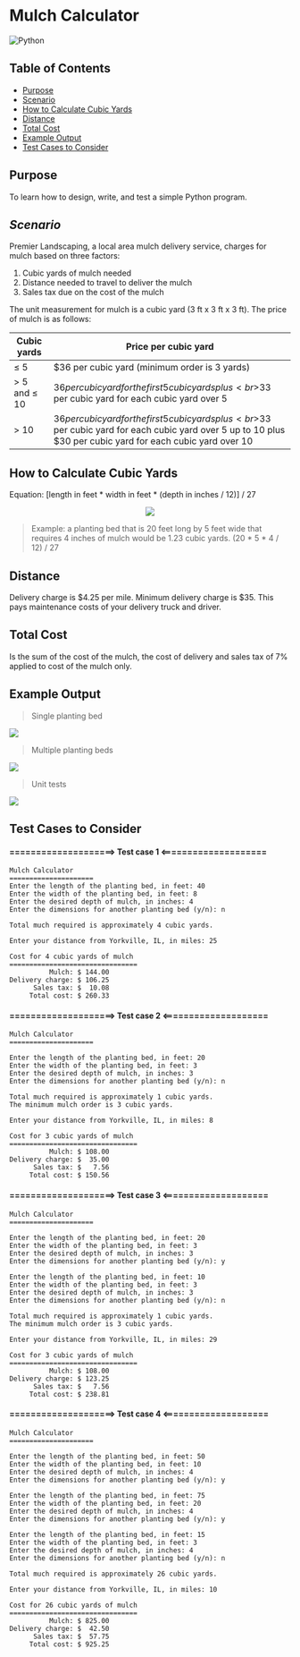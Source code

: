 # Mulch Calculator
![Python](https://img.shields.io/badge/python-3670A0?style=for-the-badge&logo=python&logoColor=ffdd54)
## Table of Contents
+ [Purpose](https://github.com/mcmunchie/mulch-calculator#purpose)
+ [Scenario](https://github.com/mcmunchie/mulch-calculator#scenario)
+ [How to Calculate Cubic Yards](https://github.com/mcmunchie/mulch-calculator#how-to-calculate-cubic-yards)
+ [Distance](https://github.com/mcmunchie/mulch-calculator#distance)
+ [Total Cost](https://github.com/mcmunchie/mulch-calculator#total-cost)
+ [Example Output](https://github.com/mcmunchie/mulch-calculator#example-output)
+ [Test Cases to Consider](https://github.com/mcmunchie/mulch-calculator#test-cases-to-consider)

## Purpose
To learn how to design, write, and test a simple Python program.
## _Scenario_
Premier Landscaping, a local area mulch delivery service, charges for mulch based on three factors: 
1. Cubic yards of mulch needed
2. Distance needed to travel to deliver the mulch
3. Sales tax due on the cost of the mulch

The unit measurement for mulch is a cubic yard (3 ft x 3 ft x 3 ft). The price of mulch is as follows:

| Cubic yards | Price per cubic yard |
| --- | --- |
| ≤ 5 | $36 per cubic yard (minimum order is 3 yards) |
| > 5 and ≤ 10 | $36 per cubic yard for the first 5 cubic yards plus<br>$33 per cubic yard for each cubic yard over 5 |
| > 10 | $36 per cubic yard for the first 5 cubic yards plus<br>$33 per cubic yard for each cubic yard over 5 up to 10 plus<br>$30 per cubic yard for each cubic yard over 10 |

## How to Calculate Cubic Yards
Equation: [length in feet * width in feet * (depth in inches / 12)] / 27
<!-- $$
l * w * (d/12)/27
$$ --> 

<div align="center"><img style="background: white;" src="svg\G3XhS5asJo.svg"></div>

> Example: a planting bed that is 20 feet long by 5 feet wide that requires 4 inches of mulch would be 1.23 cubic yards. (20 * 5 * 4 / 12) / 27 

## Distance
Delivery charge is $4.25 per mile. Minimum delivery charge is $35. This pays maintenance costs of your delivery truck and driver.
## Total Cost
Is the sum of the cost of the mulch, the cost of delivery and sales tax of 7% applied to cost of the mulch only.

## Example Output
> Single planting bed
<img src=img\mulch-one-bed.png />

> Multiple planting beds 
<img src=img\mulch-multi-bed.png />

> Unit tests
<img src=img\mulch-test.png />

## Test Cases to Consider
#### ====================> Test case 1 <====================
```` 
Mulch Calculator
=====================
Enter the length of the planting bed, in feet: 40
Enter the width of the planting bed, in feet: 8
Enter the desired depth of mulch, in inches: 4
Enter the dimensions for another planting bed (y/n): n

Total much required is approximately 4 cubic yards.

Enter your distance from Yorkville, IL, in miles: 25

Cost for 4 cubic yards of mulch
================================
          Mulch: $ 144.00
Delivery charge: $ 106.25
      Sales tax: $  10.08
     Total cost: $ 260.33 
````

#### ====================> Test case 2 <====================
````
Mulch Calculator
=====================

Enter the length of the planting bed, in feet: 20
Enter the width of the planting bed, in feet: 3
Enter the desired depth of mulch, in inches: 3
Enter the dimensions for another planting bed (y/n): n

Total much required is approximately 1 cubic yards.
The minimum mulch order is 3 cubic yards.

Enter your distance from Yorkville, IL, in miles: 8

Cost for 3 cubic yards of mulch
================================
          Mulch: $ 108.00
Delivery charge: $  35.00
      Sales tax: $   7.56
     Total cost: $ 150.56 
````

#### ====================> Test case 3 <====================
````
Mulch Calculator
=====================

Enter the length of the planting bed, in feet: 20
Enter the width of the planting bed, in feet: 3
Enter the desired depth of mulch, in inches: 3
Enter the dimensions for another planting bed (y/n): y

Enter the length of the planting bed, in feet: 10
Enter the width of the planting bed, in feet: 3
Enter the desired depth of mulch, in inches: 3
Enter the dimensions for another planting bed (y/n): n

Total much required is approximately 1 cubic yards.
The minimum mulch order is 3 cubic yards.

Enter your distance from Yorkville, IL, in miles: 29

Cost for 3 cubic yards of mulch
================================
          Mulch: $ 108.00
Delivery charge: $ 123.25
      Sales tax: $   7.56
     Total cost: $ 238.81 
````

#### ====================> Test case 4 <====================
````
Mulch Calculator
=====================

Enter the length of the planting bed, in feet: 50
Enter the width of the planting bed, in feet: 10
Enter the desired depth of mulch, in inches: 4
Enter the dimensions for another planting bed (y/n): y

Enter the length of the planting bed, in feet: 75
Enter the width of the planting bed, in feet: 20
Enter the desired depth of mulch, in inches: 4
Enter the dimensions for another planting bed (y/n): y

Enter the length of the planting bed, in feet: 15
Enter the width of the planting bed, in feet: 3
Enter the desired depth of mulch, in inches: 4
Enter the dimensions for another planting bed (y/n): n

Total much required is approximately 26 cubic yards.

Enter your distance from Yorkville, IL, in miles: 10

Cost for 26 cubic yards of mulch
================================
          Mulch: $ 825.00
Delivery charge: $  42.50
      Sales tax: $  57.75
     Total cost: $ 925.25 
````
